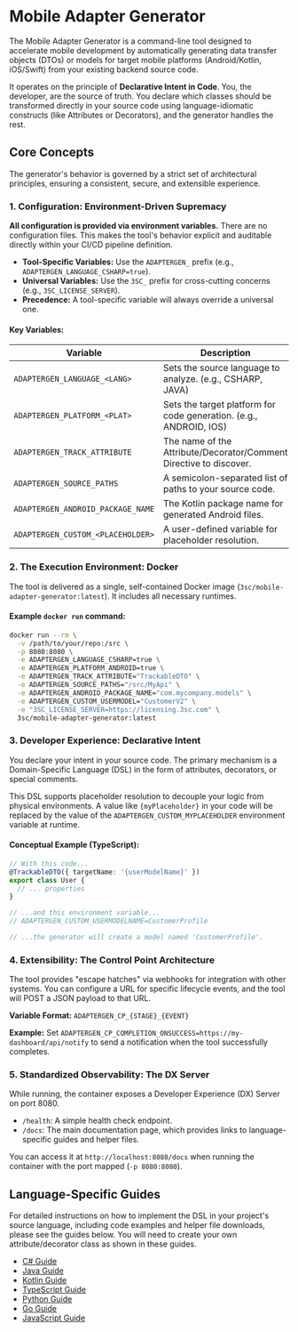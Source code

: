 ﻿# Mobile Adapter Generator

The Mobile Adapter Generator is a command-line tool designed to accelerate mobile development by automatically generating data transfer objects (DTOs) or models for target mobile platforms (Android/Kotlin, iOS/Swift) from your existing backend source code.

It operates on the principle of **Declarative Intent in Code**. You, the developer, are the source of truth. You declare which classes should be transformed directly in your source code using language-idiomatic constructs (like Attributes or Decorators), and the generator handles the rest.

## Core Concepts

The generator's behavior is governed by a strict set of architectural principles, ensuring a consistent, secure, and extensible experience.

### 1. Configuration: Environment-Driven Supremacy

**All configuration is provided via environment variables.** There are no configuration files. This makes the tool's behavior explicit and auditable directly within your CI/CD pipeline definition.

- **Tool-Specific Variables:** Use the `ADAPTERGEN_` prefix (e.g., `ADAPTERGEN_LANGUAGE_CSHARP=true`).
- **Universal Variables:** Use the `3SC_` prefix for cross-cutting concerns (e.g., `3SC_LICENSE_SERVER`).
- **Precedence:** A tool-specific variable will always override a universal one.

#### Key Variables:

| Variable | Description | Example |
|----------|-------------|---------|
| `ADAPTERGEN_LANGUAGE_<LANG>` | Sets the source language to analyze. (e.g., CSHARP, JAVA) | `ADAPTERGEN_LANGUAGE_CSHARP=true` |
| `ADAPTERGEN_PLATFORM_<PLAT>` | Sets the target platform for code generation. (e.g., ANDROID, IOS) | `ADAPTERGEN_PLATFORM_ANDROID=true` |
| `ADAPTERGEN_TRACK_ATTRIBUTE` | The name of the Attribute/Decorator/Comment Directive to discover. | `ADAPTERGEN_TRACK_ATTRIBUTE=TrackableDTO` |
| `ADAPTERGEN_SOURCE_PATHS` | A semicolon-separated list of paths to your source code. | `ADAPTERGEN_SOURCE_PATHS=/src/MyProject.Api` |
| `ADAPTERGEN_ANDROID_PACKAGE_NAME` | The Kotlin package name for generated Android files. | `com.mycompany.mobile.models` |
| `ADAPTERGEN_CUSTOM_<PLACEHOLDER>` | A user-defined variable for placeholder resolution. | `ADAPTERGEN_CUSTOM_USERMODEL=CustomerV2` |

### 2. The Execution Environment: Docker

The tool is delivered as a single, self-contained Docker image (`3sc/mobile-adapter-generator:latest`). It includes all necessary runtimes.

#### Example `docker run` command:

```bash
docker run --rm \
  -v /path/to/your/repo:/src \
  -p 8080:8080 \
  -e ADAPTERGEN_LANGUAGE_CSHARP=true \
  -e ADAPTERGEN_PLATFORM_ANDROID=true \
  -e ADAPTERGEN_TRACK_ATTRIBUTE="TrackableDTO" \
  -e ADAPTERGEN_SOURCE_PATHS="/src/MyApi" \
  -e ADAPTERGEN_ANDROID_PACKAGE_NAME="com.mycompany.models" \
  -e ADAPTERGEN_CUSTOM_USERMODEL="CustomerV2" \
  -e "3SC_LICENSE_SERVER=https://licensing.3sc.com" \
  3sc/mobile-adapter-generator:latest
```

### 3. Developer Experience: Declarative Intent

You declare your intent in your source code. The primary mechanism is a Domain-Specific Language (DSL) in the form of attributes, decorators, or special comments.

This DSL supports placeholder resolution to decouple your logic from physical environments. A value like `{myPlaceholder}` in your code will be replaced by the value of the `ADAPTERGEN_CUSTOM_MYPLACEHOLDER` environment variable at runtime.

#### Conceptual Example (TypeScript):

```typescript
// With this code...
@TrackableDTO({ targetName: '{userModelName}' })
export class User {
  // ... properties
}

// ...and this environment variable...
// ADAPTERGEN_CUSTOM_USERMODELNAME=CustomerProfile

// ...the generator will create a model named 'CustomerProfile'.
```

### 4. Extensibility: The Control Point Architecture

The tool provides "escape hatches" via webhooks for integration with other systems. You can configure a URL for specific lifecycle events, and the tool will POST a JSON payload to that URL.

**Variable Format:** `ADAPTERGEN_CP_{STAGE}_{EVENT}`

**Example:** Set `ADAPTERGEN_CP_COMPLETION_ONSUCCESS=https://my-dashboard/api/notify` to send a notification when the tool successfully completes.

### 5. Standardized Observability: The DX Server

While running, the container exposes a Developer Experience (DX) Server on port 8080.

- `/health`: A simple health check endpoint.
- `/docs`: The main documentation page, which provides links to language-specific guides and helper files.

You can access it at `http://localhost:8080/docs` when running the container with the port mapped (`-p 8080:8080`).

## Language-Specific Guides

For detailed instructions on how to implement the DSL in your project's source language, including code examples and helper file downloads, please see the guides below. You will need to create your own attribute/decorator class as shown in these guides.

- [C# Guide](#)
- [Java Guide](#)
- [Kotlin Guide](#)
- [TypeScript Guide](#)
- [Python Guide](#)
- [Go Guide](#)
- [JavaScript Guide](#)